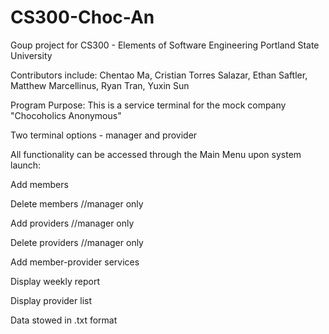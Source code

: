 # CS300-Choc-An

Goup project for CS300 - Elements of Software Engineering
Portland State University 

Contributors include: Chentao Ma, Cristian Torres Salazar, Ethan Saftler, Matthew Marcellinus, Ryan Tran, Yuxin Sun


Program Purpose: This is a service terminal for the mock company "Chocoholics Anonymous" 

Two terminal options - manager and provider

All functionality can be accessed through the Main Menu upon system launch:

Add members

Delete members //manager only

Add providers //manager only

Delete providers //manager only

Add member-provider services

Display weekly report

Display provider list


Data stowed in .txt format

